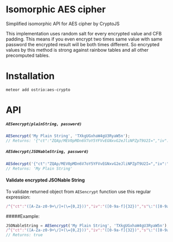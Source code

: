 Isomorphic AES cipher
=====
Simplified isomorphic API for AES cipher by CryptoJS

This implementation uses random salt for every encrypted value and CFB padding. This means if you even encrypt two times same value with same password the encrypted result will be both times different. So encrypted values by this method is strong against rainbow tables and all other precomputed tables.

# Installation
```shell
meteor add ostrio:aes-crypto
```

# API
##### `AESencrypt(plainString, password)`
```js
AESencrypt('My Plain String', 'TXkgUGxhaW4gU3RyaW5n');
// Returns: '{"ct":"ZQAp/MEV0pMDn6V7oY5YFVvEGNxvG2eJliNPZpT9U2I=","iv":"0e472d2cd20892ac9cfcf91dea4fe98e","s":"35e808ccc71b8c13"}'
```

##### `AESdecrypt(JSONableString, password)`
```js
AESdecrypt('{"ct":"ZQAp/MEV0pMDn6V7oY5YFVvEGNxvG2eJliNPZpT9U2I=","iv":"0e472d2cd20892ac9cfcf91dea4fe98e","s":"35e808ccc71b8c13"}', 'TXkgUGxhaW4gU3RyaW5n');
// Returns: 'My Plain String'
```

#### Validate encrypted JSONable String
To validate returned object from `AESencrypt` function use this regular expression:
```js
/^{"ct":"([A-Za-z0-9+\/]+(\={0,2}))","iv":"([0-9a-f]{32})","s"\:"([0-9a-f]{16})"}$/
```

#####Example:
```js
JSONableString = AESencrypt('My Plain String', 'TXkgUGxhaW4gU3RyaW5n');
/^{"ct":"([A-Za-z0-9+\/]+(\={0,2}))","iv":"([0-9a-f]{32})","s"\:"([0-9a-f]{16})"}$/.test(JSONableString);
// Returns: true
```